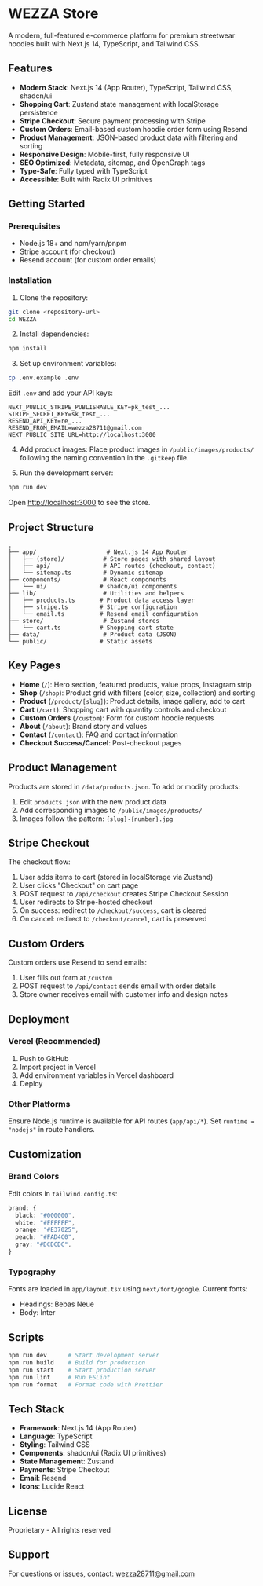 # WEZZA Store

A modern, full-featured e-commerce platform for premium streetwear hoodies built with Next.js 14, TypeScript, and Tailwind CSS.

## Features

- **Modern Stack**: Next.js 14 (App Router), TypeScript, Tailwind CSS, shadcn/ui
- **Shopping Cart**: Zustand state management with localStorage persistence
- **Stripe Checkout**: Secure payment processing with Stripe
- **Custom Orders**: Email-based custom hoodie order form using Resend
- **Product Management**: JSON-based product data with filtering and sorting
- **Responsive Design**: Mobile-first, fully responsive UI
- **SEO Optimized**: Metadata, sitemap, and OpenGraph tags
- **Type-Safe**: Fully typed with TypeScript
- **Accessible**: Built with Radix UI primitives

## Getting Started

### Prerequisites

- Node.js 18+ and npm/yarn/pnpm
- Stripe account (for checkout)
- Resend account (for custom order emails)

### Installation

1. Clone the repository:
```bash
git clone <repository-url>
cd WEZZA
```

2. Install dependencies:
```bash
npm install
```

3. Set up environment variables:
```bash
cp .env.example .env
```

Edit `.env` and add your API keys:
```
NEXT_PUBLIC_STRIPE_PUBLISHABLE_KEY=pk_test_...
STRIPE_SECRET_KEY=sk_test_...
RESEND_API_KEY=re_...
RESEND_FROM_EMAIL=wezza28711@gmail.com
NEXT_PUBLIC_SITE_URL=http://localhost:3000
```

4. Add product images:
Place product images in `/public/images/products/` following the naming convention in the `.gitkeep` file.

5. Run the development server:
```bash
npm run dev
```

Open [http://localhost:3000](http://localhost:3000) to see the store.

## Project Structure

```
.
├── app/                    # Next.js 14 App Router
│   ├── (store)/           # Store pages with shared layout
│   ├── api/               # API routes (checkout, contact)
│   └── sitemap.ts         # Dynamic sitemap
├── components/            # React components
│   └── ui/               # shadcn/ui components
├── lib/                   # Utilities and helpers
│   ├── products.ts       # Product data access layer
│   ├── stripe.ts         # Stripe configuration
│   └── email.ts          # Resend email configuration
├── store/                 # Zustand stores
│   └── cart.ts           # Shopping cart state
├── data/                  # Product data (JSON)
└── public/               # Static assets
```

## Key Pages

- **Home** (`/`): Hero section, featured products, value props, Instagram strip
- **Shop** (`/shop`): Product grid with filters (color, size, collection) and sorting
- **Product** (`/product/[slug]`): Product details, image gallery, add to cart
- **Cart** (`/cart`): Shopping cart with quantity controls and checkout
- **Custom Orders** (`/custom`): Form for custom hoodie requests
- **About** (`/about`): Brand story and values
- **Contact** (`/contact`): FAQ and contact information
- **Checkout Success/Cancel**: Post-checkout pages

## Product Management

Products are stored in `/data/products.json`. To add or modify products:

1. Edit `products.json` with the new product data
2. Add corresponding images to `/public/images/products/`
3. Images follow the pattern: `{slug}-{number}.jpg`

## Stripe Checkout

The checkout flow:
1. User adds items to cart (stored in localStorage via Zustand)
2. User clicks "Checkout" on cart page
3. POST request to `/api/checkout` creates Stripe Checkout Session
4. User redirects to Stripe-hosted checkout
5. On success: redirect to `/checkout/success`, cart is cleared
6. On cancel: redirect to `/checkout/cancel`, cart is preserved

## Custom Orders

Custom orders use Resend to send emails:
1. User fills out form at `/custom`
2. POST request to `/api/contact` sends email with order details
3. Store owner receives email with customer info and design notes

## Deployment

### Vercel (Recommended)

1. Push to GitHub
2. Import project in Vercel
3. Add environment variables in Vercel dashboard
4. Deploy

### Other Platforms

Ensure Node.js runtime is available for API routes (`app/api/*`). Set `runtime = "nodejs"` in route handlers.

## Customization

### Brand Colors

Edit colors in `tailwind.config.ts`:
```typescript
brand: {
  black: "#000000",
  white: "#FFFFFF",
  orange: "#E37025",
  peach: "#FAD4C0",
  gray: "#DCDCDC",
}
```

### Typography

Fonts are loaded in `app/layout.tsx` using `next/font/google`. Current fonts:
- Headings: Bebas Neue
- Body: Inter

## Scripts

```bash
npm run dev      # Start development server
npm run build    # Build for production
npm run start    # Start production server
npm run lint     # Run ESLint
npm run format   # Format code with Prettier
```

## Tech Stack

- **Framework**: Next.js 14 (App Router)
- **Language**: TypeScript
- **Styling**: Tailwind CSS
- **Components**: shadcn/ui (Radix UI primitives)
- **State Management**: Zustand
- **Payments**: Stripe Checkout
- **Email**: Resend
- **Icons**: Lucide React

## License

Proprietary - All rights reserved

## Support

For questions or issues, contact: wezza28711@gmail.com
